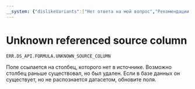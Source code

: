 ```yaml
---
__system: {"dislikeVariants":["Нет ответа на мой вопрос","Рекомендации не помогли","Содержание не соответствует заголовку","Другое"]}
---
```

# Unknown referenced source column

`ERR.DS_API.FORMULA.UNKNOWN_SOURCE_COLUMN`

Поле ссылается на столбец, которого нет в источнике.
Возможно столбец раньше существовал, но был удален.
Если в базе данных он существует, но не распознается датасетом, обновите поля.
